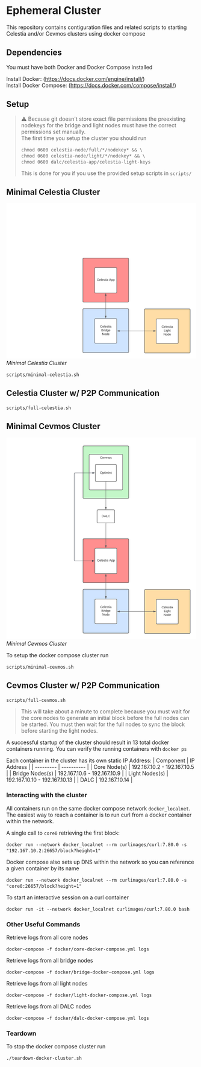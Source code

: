 # Ephemeral Cluster

This repository contains contiguration files and related scripts to starting Celestia and/or Cevmos clusters using docker compose 

## Dependencies
You must have both Docker and Docker Compose installed

Install Docker: (https://docs.docker.com/engine/install/)  
Install Docker Compose: (https://docs.docker.com/compose/install/)

## Setup
> ⚠ Because git doesn't store exact file permissions the preexisting nodekeys for the bridge and light nodes must have the correct permissions set manually.  
> The first time you setup the cluster you should run
> ```
> chmod 0600 celestia-node/full/*/nodekey* && \
> chmod 0600 celestia-node/light/*/nodekey* && \
> chmod 0600 dalc/celestia-app/celestia-light-keys
> ```
> This is done for you if you use the provided setup scripts in `scripts/`

## Minimal Celestia Cluster
![](min-celestia.png "Minimum Viable Celestia Cluster")
*Minimal Celestia Cluster*
```
scripts/minimal-celestia.sh
```

## Celestia Cluster w/ P2P Communication
```
scripts/full-celestia.sh
```

## Minimal Cevmos Cluster

![](min-cevmos.png "Minimum Viable Cevmos Cluster")
*Minimal Cevmos Cluster*

To setup the docker compose cluster run
```
scripts/minimal-cevmos.sh
```

## Cevmos Cluster w/ P2P Communication
```
scripts/full-cevmos.sh
```

> This will take about a minute to complete because you must wait for the core nodes to generate an initial block before the full nodes can be started. You must then wait for the full nodes to sync the block before starting the light nodes.

A successful startup of the cluster should result in 13 total docker containers running. You can verify the running containers with `docker ps`

Each container in the cluster has its own static IP Address:
| Component | IP Address |
| --------- | ---------- |
| Core Node(s) | 192.167.10.2 - 192.167.10.5 |
| Bridge Nodes(s) | 192.167.10.6 - 192.167.10.9 |
| Light Nodes(s) | 192.167.10.10 - 192.167.10.13 |
| DALC | 192.167.10.14 |

### Interacting with the cluster

All containers run on the same docker compose network `docker_localnet`. The easiest way to reach a container is to run curl from a docker container within the network.

A single call to `core0` retrieving the first block:
```
docker run --network docker_localnet --rm curlimages/curl:7.80.0 -s "192.167.10.2:26657/block?height=1"
```

Docker compose also sets up DNS within the network so you can reference a given container by its name
```
docker run --network docker_localnet --rm curlimages/curl:7.80.0 -s "core0:26657/block?height=1"
```

To start an interactive session on a curl container
```
docker run -it --network docker_localnet curlimages/curl:7.80.0 bash
```

### Other Useful Commands

Retrieve logs from all core nodes
```
docker-compose -f docker/core-docker-compose.yml logs
```
Retrieve logs from all bridge nodes
```
docker-compose -f docker/bridge-docker-compose.yml logs
```
Retrieve logs from all light nodes
```
docker-compose -f docker/light-docker-compose.yml logs
```
Retrieve logs from all DALC nodes
```
docker-compose -f docker/dalc-docker-compose.yml logs
```

### Teardown

To stop the docker compose cluster run
```
./teardown-docker-cluster.sh
```
